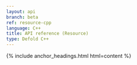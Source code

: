 ```yaml
---
layout: api
branch: beta
ref: resource-cpp
language: C++
title: API reference (Resource)
type: Defold C++
---
```

{% include anchor_headings.html html=content %}